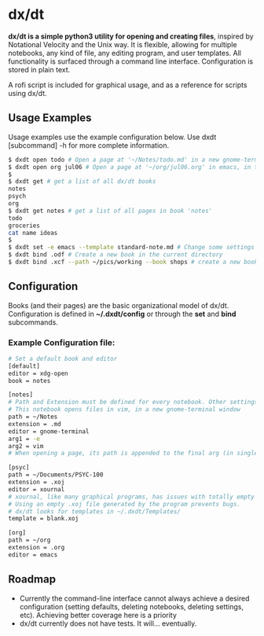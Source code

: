 # dx/dt

**dx/dt is a simple python3 utility for opening and creating files**, inspired by Notational Velocity and the Unix way. It is flexible, allowing for multiple notebooks, any kind of file, any editing program, and user templates. All functionality is surfaced through a command line interface. Configuration is stored in plain text.

A rofi script is included for graphical usage, and as a reference for scripts using dx/dt.


## Usage Examples
Usage examples use the example configuration below. Use dxdt [subcommand] -h for more complete information.

```sh
$ dxdt open todo # Open a page at '~/Notes/todo.md' in a new gnome-terminal window, using vim, in the default book - 'notes'
$ dxdt open org jul06 # Open a page at '~/org/jul06.org' in emacs, in the book 'org'
$
$ dxdt get # get a list of all dx/dt books
notes
psych
org
$ dxdt get notes # get a list of all pages in book 'notes'
todo
groceries
cat name ideas
$
$ dxdt set -e emacs --template standard-note.md # Change some settings for 'notes'
$ dxdt bind .odf # Create a new book in the current directory
$ dxdt bind .xcf --path ~/pics/working --book shops # create a new book, specifying settings
```


## Configuration

Books (and their pages) are the basic organizational model of dx/dt. Configuration is defined in **~/.dxdt/config** or through the **set** and **bind** subcommands.

### Example Configuration file:

```sh
# Set a default book and editor
[default]
editor = xdg-open
book = notes

[notes]
# Path and Extension must be defined for every notebook. Other settings are optional
# This notebook opens files in vim, in a new gnome-terminal window
path = ~/Notes
extension = .md
editor = gnome-terminal
arg1 = -e
arg2 = vim
# When opening a page, its path is appended to the final arg (in single quotes)

[psyc]
path = ~/Documents/PSYC-100
extension = .xoj
editor = xournal
# xournal, like many graphical programs, has issues with totally empty files.
# Using an empty .xoj file generated by the program prevents bugs.
# dx/dt looks for templates in ~/.dxdt/Templates/
template = blank.xoj

[org]
path = ~/org
extension = .org
editor = emacs
```

## Roadmap
* Currently the command-line interface cannot always achieve a desired configuration (setting defaults, deleting notebooks, deleting settings, etc). Achieving better coverage here is a priority
* dx/dt currently does not have tests. It will... eventually.
